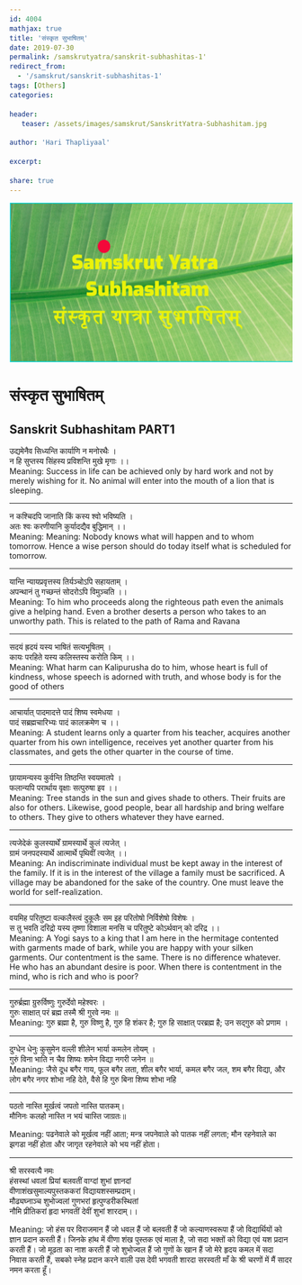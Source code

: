 ```yaml
---
id: 4004    
mathjax: true
title: 'संस्कृत सुभाषितम्'
date: 2019-07-30
permalink: /samskrutyatra/sanskrit-subhashitas-1'
redirect_from: 
  - '/samskrut/sanskrit-subhashitas-1'
tags: [Others]
categories:

header:
   teaser: /assets/images/samskrut/SanskritYatra-Subhashitam.jpg

author: 'Hari Thapliyaal'

excerpt:

share: true
---
```


![](/assets/images/samskrut/SanskritYatra-Subhashitam.jpg)

# संस्कृत सुभाषितम्
## Sanskrit Subhashitam PART1


उद्यमेनैव सिध्यन्ति कार्याणि न मनोरथैः ।  
न हि सुप्तस्य सिंहस्य प्रविशन्ति मुखे मृगाः ।।  
Meaning: Success in life can be achieved only by hard work and not by merely wishing for it. No animal will enter into the mouth of a lion that is sleeping.

* * *

न कश्चिदपि जानाति किं कस्य श्वो भविष्यति ।  
अतः श्वः करणीयानि कुर्यादद्यैव बुद्धिमान् ।।  
Meaning: Meaning: Nobody knows what will happen and to whom tomorrow. Hence a wise person should do today itself what is scheduled for tomorrow.

* * *

यान्ति न्यायप्रवृत्तस्य तिर्यञ्चोऽपि सहायताम् ।  
अपन्थानं तु गच्छन्तं सोदरोऽपि विमुञ्चति ।।  
Meaning: To him who proceeds along the righteous path even the animals give a helping hand. Even a brother deserts a person who takes to an unworthy path. This is related to the path of Rama and Ravana

* * *

सदयं ह्रदयं यस्य भाषितं सत्यभूषितम् ।  
कायः परहिते यस्य कलिस्तस्य करोति किम् ।।  
Meaning: What harm can Kalipurusha do to him, whose heart is full of kindness, whose speech is adorned with truth, and whose body is for the good of others

* * *

आचार्यात् पादमादत्ते पादं शिष्य स्वमेधया ।  
पादं सब्रह्मचारिभ्यः पादं कालक्रमेण च ।।  
Meaning: A student learns only a quarter from his teacher, acquires another quarter from his own intelligence, receives yet another quarter from his classmates, and gets the other quarter in the course of time.

* * *

छायामन्यस्य कुर्वन्ति तिष्ठन्ति स्वयमातपे ।  
फलान्यपि परार्थाय वृक्षाः सत्पुरुषा इव ।।  
Meaning: Tree stands in the sun and gives shade to others. Their fruits are also for others. Likewise, good people, bear all hardship and bring welfare to others. They give to others whatever they have earned.

* * *

त्यजेदेकं कुलस्यार्थें ग्रामस्यार्थे कुलं त्यजेत् ।  
ग्रामं जनपदस्यार्थे आत्मार्थे पृथिवीं त्यजेत् ।।  
Meaning: An indiscriminate individual must be kept away in the interest of the family. If it is in the interest of the village a family must be sacrificed. A village may be abandoned for the sake of the country. One must leave the world for self-realization.

* * *

वयमिह परितुष्टा वल्कलैस्त्वं दुकूलैः सम इह परितोषो निर्विशेषो विशेषः ।  
स तु भवति दरिद्रो यस्य तृष्णा विशाला मनसि च परितुष्टे कोऽर्थवान् को दरिद्र ।।  
Meaning: A Yogi says to a king that I am here in the hermitage contented with garments made of bark, while you are happy with your silken garments. Our contentment is the same. There is no difference whatever. He who has an abundant desire is poor. When there is contentment in the mind, who is rich and who is poor?

* * *

गुरुर्ब्रह्मा ग्रुरुर्विष्णुः गुरुर्देवो महेश्वरः ।  
गुरुः साक्षात् परं ब्रह्म तस्मै श्री गुरवे नमः ॥  
Meaning: गुरु ब्रह्मा है, गुरु विष्णु है, गुरु हि शंकर है; गुरु हि साक्षात् परब्रह्म है; उन सद्गुरु को प्रणाम ।

* * *

दुग्धेन धेनुः कुसुमेन वल्ली शीलेन भार्या कमलेन तोयम् ।  
गुरुं विना भाति न चैव शिष्यः शमेन विद्या नगरी जनेन ॥  
Meaning: जैसे दूध बगैर गाय, फूल बगैर लता, शील बगैर भार्या, कमल बगैर जल, शम बगैर विद्या, और लोग बगैर नगर शोभा नहि देते, वैसे हि गुरु बिना शिष्य शोभा नहि

* * *

पठतो नास्ति मूर्खत्वं जपतो नास्ति पातकम्।  
मौनिनः कलहो नास्ति न भयं चास्ति जाग्रतः॥

Meaning: पढनेवाले को मूर्खत्व नहीं आता; मन्त्र जपनेवाले को पातक नहीं लगता; मौन रहनेवाले का झगडा नहीं होता और जागृत रहनेवाले को भय नहीं होता।

* * *

श्री सरस्वत्यै नमः  
हंसस्थां धवलां प्रियां बलवतीं वाग्दां शुभां ज्ञानदां  
वीणाशंखसुमाल्यपुस्तककरां विद्यायशस्सम्प्रदाम्।  
मौढ्यघ्नाञ्च शुभोज्वलां गुणभरां हृत्पुण्डरीकस्थितां  
नौमि प्रीतिकरां हृदा भगवतीं देवीं शुभां शारदाम्।।

Meaning: जो हंस पर विराजमान हैं जो धवल हैं जो बलवती हैं जो कल्याणस्वरूपा हैं जो विद्यार्थियों को ज्ञान प्रदान करती हैं। जिनके हांथ में वीणा शंख पुस्तक एवं माला है, जो सदा भक्तों को विद्या एवं यश प्रदान करती हैं। जो मूढता का नाश करती हैं जो शुभोज्वल हैं जो गुणों के खान हैं जो मेरे हृदय कमल में सदा निवास करती हैं, सबको स्नेह प्रदान करने वाली उस देवी भगवती शारदा सरस्वती माँ के श्री चरणों में मैं सादर नमन करता हूँ।


